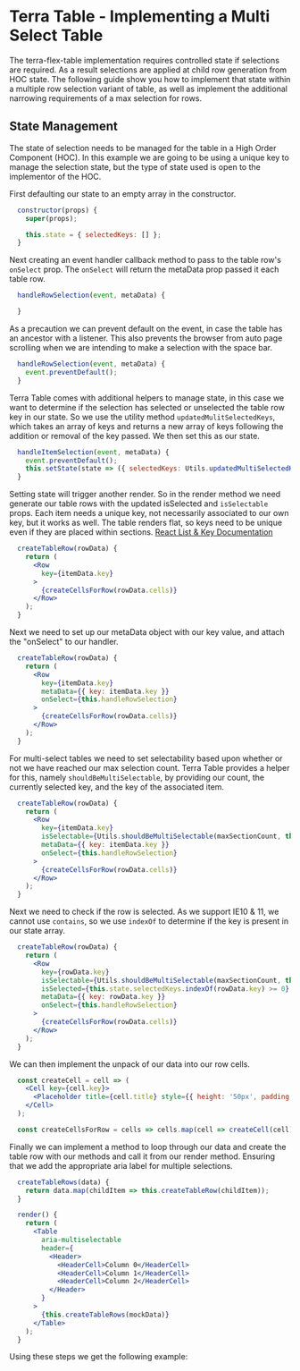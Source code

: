 # Terra Table - Implementing a Multi Select Table

The terra-flex-table implementation requires controlled state if selections are required. As a result selections are applied at child row generation from HOC state. The following guide show you how to implement that state within a multiple row selection variant of table, as well as implement the additional narrowing requirements of a max selection for rows.

## State Management
The state of selection needs to be managed for the table in a High Order Component (HOC). In this example we are going to be using a unique key to manage the selection state, but the type of state used is open to the implementor of the HOC.

 First defaulting our state to an empty array in the constructor. 
```jsx
  constructor(props) {
    super(props);

    this.state = { selectedKeys: [] };
  }
```
Next creating an event handler callback method to pass to the table row's `onSelect` prop. The `onSelect` will return the metaData prop passed it each table row.
```jsx
  handleRowSelection(event, metaData) {

  }
```
As a precaution we can prevent default on the event, in case the table has an ancestor with a listener. This also prevents the browser from auto page scrolling when we are intending to make a selection with the space bar.
```jsx
  handleRowSelection(event, metaData) {
    event.preventDefault();
  }
```
Terra Table comes with additional helpers to manage state, in this case we want to determine if the selection has selected or unselected the table row key in our state. So we use the utility method `updatedMulitSelectedKeys`, which takes an array of keys and returns a new array of keys following the addition or removal of the key passed. We then set this as our state.
```jsx
  handleItemSelection(event, metaData) {
    event.preventDefault();
    this.setState(state => ({ selectedKeys: Utils.updatedMultiSelectedKeys(state.selectedKeys, metaData.key) }));
  }
```
Setting state will trigger another render. So in the render method we need generate our table rows with the updated isSelected and `isSelectable` props. Each item needs a unique key, not necessarily associated to our own key, but it works as well. The table renders flat, so keys need to be unique even if they are placed within sections.
[React List & Key Documentation](https://reactjs.org/docs/lists-and-keys.html)
```jsx
  createTableRow(rowData) {
    return (
      <Row
        key={itemData.key}
      >
        {createCellsForRow(rowData.cells)}
      </Row>
    );
  }
```
Next we need to set up our metaData object with our key value, and attach the "onSelect" to our handler.
```jsx
  createTableRow(rowData) {
    return (
      <Row
        key={itemData.key}
        metaData={{ key: itemData.key }}
        onSelect={this.handleRowSelection}
      >
        {createCellsForRow(rowData.cells)}
      </Row>
    );
  }
```
For multi-select tables we need to set selectability based upon whether or not we have reached our max selection count.  Terra Table provides a helper for this, namely `shouldBeMultiSelectable`, by providing our count, the currently selected key, and the key of the associated item.
```jsx
  createTableRow(rowData) {
    return (
      <Row
        key={itemData.key}
        isSelectable={Utils.shouldBeMultiSelectable(maxSectionCount, this.state.selectedKeys, itemData.key)}
        metaData={{ key: itemData.key }}
        onSelect={this.handleRowSelection}
      >
        {createCellsForRow(rowData.cells)}
      </Row>
    );
  }
```
Next we need to check if the row is selected. As we support IE10 & 11, we cannot use `contains`, so we use `indexOf` to determine if the key is present in our state array.
```jsx
  createTableRow(rowData) {
    return (
      <Row
        key={rowData.key}
        isSelectable={Utils.shouldBeMultiSelectable(maxSectionCount, this.state.selectedKeys, rowData.key)}
        isSelected={this.state.selectedKeys.indexOf(rowData.key) >= 0}
        metaData={{ key: rowData.key }}
        onSelect={this.handleRowSelection}
      >
        {createCellsForRow(rowData.cells)}
      </Row>
    );
  }
```
We can then implement the unpack of our data into our row cells.
```jsx
  const createCell = cell => (
    <Cell key={cell.key}>
      <Placeholder title={cell.title} style={{ height: '50px', padding: '0' }} />
    </Cell>
  );

  const createCellsForRow = cells => cells.map(cell => createCell(cell));
```
Finally we can implement a method to loop through our data and create the table row with our methods and call it from our render method.
Ensuring that we add the appropriate aria label for multiple selections.
```jsx
  createTableRows(data) {
    return data.map(childItem => this.createTableRow(childItem));
  }

  render() {
    return (
      <Table
        aria-multiselectable
        header={
          <Header>
            <HeaderCell>Column 0</HeaderCell>
            <HeaderCell>Column 1</HeaderCell>
            <HeaderCell>Column 2</HeaderCell>
          </Header> 
        }
      >
        {this.createTableRows(mockData)}
      </Table>
    );
  }
  ```
  Using these steps we get the following example:
